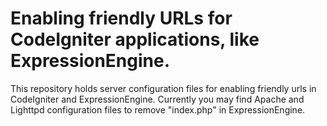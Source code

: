 Enabling friendly URLs for CodeIgniter applications, like ExpressionEngine.
=======

This repository holds server configuration files for enabling friendly urls in CodeIgniter and ExpressionEngine.
Currently you may find Apache and Lighttpd configuration files to remove "index.php" in ExpressionEngine.
